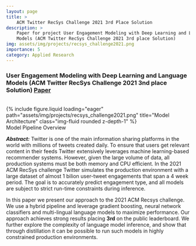 ```yaml
---
layout: page
title: >
    ACM Twitter RecSys Challenge 2021 3rd Place Solution
description: >
    Paper for project User Engagement Modeling with Deep Learning and Language
    Models (ACM Twitter RecSys Challenge 2021 3rd place Solution)
img: assets/img/projects/recsys_challenge2021.png
importance: 5
category: Applied Research
---
```


### User Engagement Modeling with Deep Learning and Language Models (ACM **Twitter** RecSys Challenge 2021 **3nd** place Solution) [Paper](/assets/pdf/recsys2021_challenge.pdf) 

<br />

<div class="row">
    <div class="col-sm mt-3 mt-md-0">
        {% include figure.liquid loading="eager" path="assets/img/projects/recsys_challenge2021.png" title="Model Architecture" class="img-fluid rounded z-depth-1" %}
    </div>
</div>
<div class="caption">
    Model Pipeline Overview
</div>

***Abstract:*** Twitter is one of the main information sharing platforms in the world with millions of tweets created daily. To ensure that users get relevant content in their feeds Twitter extensively leverages machine learning-based recommender systems. However, given the large volume of data, all production systems must be both memory and CPU efficient. In the 2021 ACM RecSys challenge Twitter simulates the production environment with a large dataset of almost 1 bilion user-tweet engagements that span a 4 week period. The goal is to accurately predict engagement type, and all models are subject to strict run-time constraints during inference. 

In this paper we present our approach to the 2021 ACM Recsys challenge. We use a hybrid pipeline and leverage gradient boosting, neural network classifiers and multi-lingual language models to maximize performance. Our approach achieves strong results placing **3rd** on the public leaderboard. We further explore the complexity of language model inference, and show that through distillation it can be possible to run such models in highly constrained production environments.